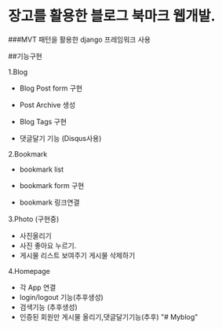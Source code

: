 ﻿# 장고를 활용한 블로그 북마크  웹개발.###MVT 패턴을 활용한 django 프레임워크 사용##기능구현1.Blog- Blog Post form 구현- Post Archive 생성- Blog Tags 구현- 댓글달기 기능 (Disqus사용)2.Bookmark - bookmark list- bookmark form 구현- bookmark 링크연결3.Photo (구현중)- 사진올리기-  사진 좋아요 누르기.- 게시물 리스트 보여주기 게시물 삭제하기 4.Homepage- 각 App 연결- login/logout 기능(추후생성)- 검색기능 (추후생성)- 인증된 회원만 게시물 올리기,댓글달기기능(추후)"# Myblog" 
